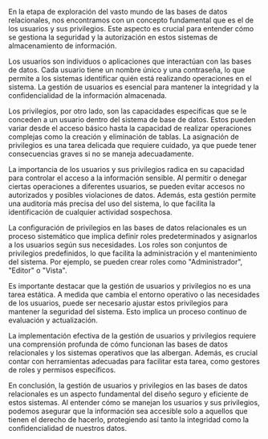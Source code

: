 En la etapa de exploración del vasto mundo de las bases de datos relacionales, nos encontramos con un concepto fundamental que es el de los usuarios y sus privilegios. Este aspecto es crucial para entender cómo se gestiona la seguridad y la autorización en estos sistemas de almacenamiento de información.

Los usuarios son individuos o aplicaciones que interactúan con las bases de datos. Cada usuario tiene un nombre único y una contraseña, lo que permite a los sistemas identificar quién está realizando operaciones en el sistema. La gestión de usuarios es esencial para mantener la integridad y la confidencialidad de la información almacenada.

Los privilegios, por otro lado, son las capacidades específicas que se le conceden a un usuario dentro del sistema de base de datos. Estos pueden variar desde el acceso básico hasta la capacidad de realizar operaciones complejas como la creación y eliminación de tablas. La asignación de privilegios es una tarea delicada que requiere cuidado, ya que puede tener consecuencias graves si no se maneja adecuadamente.

La importancia de los usuarios y sus privilegios radica en su capacidad para controlar el acceso a la información sensible. Al permitir o denegar ciertas operaciones a diferentes usuarios, se pueden evitar accesos no autorizados y posibles violaciones de datos. Además, esta gestión permite una auditoría más precisa del uso del sistema, lo que facilita la identificación de cualquier actividad sospechosa.

La configuración de privilegios en las bases de datos relacionales es un proceso sistemático que implica definir roles predeterminados y asignarlos a los usuarios según sus necesidades. Los roles son conjuntos de privilegios predefinidos, lo que facilita la administración y el mantenimiento del sistema. Por ejemplo, se pueden crear roles como "Administrador", "Editor" o "Vista".

Es importante destacar que la gestión de usuarios y privilegios no es una tarea estática. A medida que cambia el entorno operativo o las necesidades de los usuarios, puede ser necesario ajustar estos privilegios para mantener la seguridad del sistema. Esto implica un proceso continuo de evaluación y actualización.

La implementación efectiva de la gestión de usuarios y privilegios requiere una comprensión profunda de cómo funcionan las bases de datos relacionales y los sistemas operativos que las albergan. Además, es crucial contar con herramientas adecuadas para facilitar esta tarea, como gestores de roles y permisos específicos.

En conclusión, la gestión de usuarios y privilegios en las bases de datos relacionales es un aspecto fundamental del diseño seguro y eficiente de estos sistemas. Al entender cómo se manejan los usuarios y sus privilegios, podemos asegurar que la información sea accesible solo a aquellos que tienen el derecho de hacerlo, protegiendo así tanto la integridad como la confidencialidad de nuestros datos.
